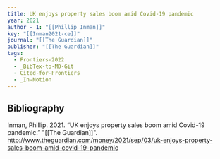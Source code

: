 ```yaml
---
title: UK enjoys property sales boom amid Covid-19 pandemic
year: 2021
author - 1: "[[Phillip Inman]]"
key: "[[Inman2021-ce]]"
journal: "[[The Guardian]]"
publisher: "[[The Guardian]]"
tags:
  - Frontiers-2022
  - _BibTex-to-MD-Git
  - Cited-for-Frontiers
  - _In-Notion
---
```


## Bibliography
Inman, Phillip. 2021. “UK enjoys property sales boom amid Covid-19 pandemic.” "[[The Guardian]]". http://www.theguardian.com/money/2021/sep/03/uk-enjoys-property-sales-boom-amid-covid-19-pandemic